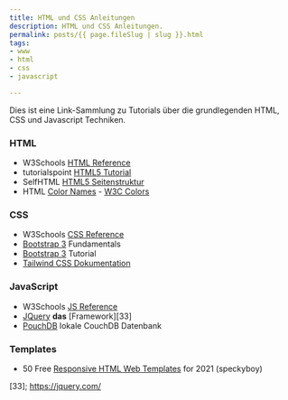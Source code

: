 ```yaml
---
title: HTML und CSS Anleitungen
description: HTML und CSS Anleitungen.
permalink: posts/{{ page.fileSlug | slug }}.html
tags:
- www
- html
- css
- javascript

---
```

Dies ist eine Link-Sammlung zu Tutorials über die grundlegenden HTML,
CSS und Javascript Techniken.

### HTML

- W3Schools [HTML Reference][1]
- tutorialspoint [HTML5 Tutorial][2]
- SelfHTML [HTML5 Seitenstruktur][3]
- HTML [Color Names][9] - [W3C Colors][10]

### CSS

- W3Schools [CSS Reference][11]
- [Bootstrap 3][12] Fundamentals
- [Bootstrap 3][14] Tutorial 
- [Tailwind CSS Dokumentation][13]

### JavaScript

- W3Schools [JS Reference][21]
- [JQuery][31] **das** [Framework][33] 
- [PouchDB][32] lokale CouchDB Datenbank

### Templates

- 50 Free [Responsive HTML Web Templates][41] for 2021 (speckyboy)


[1]: <https://www.w3schools.com/tags/default.asp> "W3School HTML Reference"
[2]: <https://www.tutorialspoint.com/html5/index.htm> "HTML 5 Tutorial"
[3]: <https://wiki.selfhtml.org/wiki/HTML/Tutorials/HTML5-Seitenstrukturierung> "SelfHTML HTML5 Seitenstruktur"
[9]: <https://www.computerhope.com/htmcolor.htm>
[10]: <https://www.computerhope.com/jargon/w/w3c-color-names.htm>

[11]: <https://www.w3schools.com/css/default.asp>
[12]: <https://getbootstrap.com/docs/3.3/css/> "Bootstrap 3 Fundamentals"
[13]: <https://tailwindcss.com/docs> "Tailwind Dokumentation"
[14]: <https://www.tutorialspoint.com/bootstrap/index.htm>
[21]: <https://www.w3schools.com/jsref/default.asp>

[31]: <https://jquery.com/download/> ""
[32]: <https://pouchdb.com/download.html> ""
[33]; <https://jquery.com/>

[41]: <https://speckyboy.com/free-responsive-html5-web-templates/> "50 Free Responsive HTML Web Templates for 2021"
